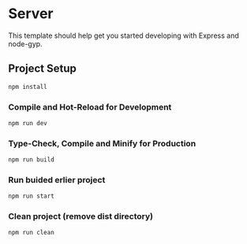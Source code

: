 # Server

This template should help get you started developing with Express and node-gyp.

## Project Setup

```sh
npm install
```

### Compile and Hot-Reload for Development

```sh
npm run dev
```

### Type-Check, Compile and Minify for Production

```sh
npm run build
```

### Run buided erlier project

```sh
npm run start
```

### Clean project (remove dist directory)

```sh
npm run clean
```
 